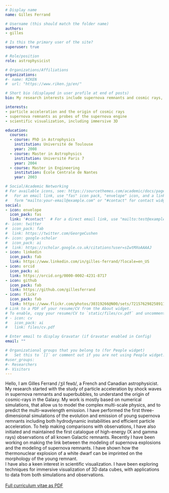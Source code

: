 ```yaml
---
# Display name
name: Gilles Ferrand

# Username (this should match the folder name)
authors:
- gilles

# Is this the primary user of the site?
superuser: true

# Role/position
role: astrophysicist

# Organizations/Affiliations
organizations:
#- name: RIKEN
#  url: "https://www.riken.jp/en/"

# Short bio (displayed in user profile at end of posts)
bio: My research interests include supernova remnants and cosmic rays, I am also working on scientific visualization.

interests:
- particle acceleration and the origin of cosmic rays
- supernova remnants as probes of the supernova engine
- scientific visualization, including immersive 3D

education:
  courses:
  - course: PhD in Astrophysics
    institution: Université de Toulouse
    year: 2008
  - course: Master in Astrophysics
    institution: Université Paris 7
    year: 2004
  - course: Master in Engineering
    institution: École Centrale de Nantes
    year: 2003

# Social/Academic Networking
# For available icons, see: https://sourcethemes.com/academic/docs/page-builder/#icons
#   For an email link, use "fas" icon pack, "envelope" icon, and a link in the
#   form "mailto:your-email@example.com" or "#contact" for contact widget.
social:
- icon: envelope
  icon_pack: fas
  link: '#contact'  # For a direct email link, use "mailto:test@example.org".
#- icon: twitter
#  icon_pack: fab
#  link: https://twitter.com/GeorgeCushen
#- icon: google-scholar
#  icon_pack: ai
#  link: https://scholar.google.co.uk/citations?user=sIwtMXoAAAAJ
- icon: linkedin
  icon_pack: fab
  link: https://www.linkedin.com/in/gilles-ferrand/?locale=en_US
- icon: orcid
  icon_pack: ai
  link: https://orcid.org/0000-0002-4231-8717
- icon: github
  icon_pack: fab
  link: https://github.com/gillesferrand
- icon: flickr
  icon_pack: fab
  link: https://www.flickr.com/photos/30319266@N00/sets/72157629825891188/
# Link to a PDF of your resume/CV from the About widget.
# To enable, copy your resume/CV to `static/files/cv.pdf` and uncomment the lines below.
# - icon: cv
#   icon_pack: ai
#   link: files/cv.pdf

# Enter email to display Gravatar (if Gravatar enabled in Config)
email: ""

# Organizational groups that you belong to (for People widget)
#   Set this to `[]` or comment out if you are not using People widget.
#user_groups:
#- Researchers
#- Visitors
---
```


Hello, I am Gilles Ferrand /ʒil feʁɑ̃/, a French and Canadian astrophysicist.<br>
My research started with the study of particle acceleration by shock waves in supernova remnants and superbubbles, to understand the origin of cosmic-rays in the Galaxy. My work is mostly based on numerical simulations, that allow us to model the complex multi-scale physics, and to predict the multi-wavelength emission. I have performed the first three-dimensional simulations of the evolution and emission of young supernova remnants including both hydrodynamic instabilities and efficient particle acceleration. To help making comparisons with observations, I have also initiated and maintained the first catalogue of high-energy (X and gamma rays) observations of all known Galactic remnants. Recently I have been working on making the link between the modeling of supernova explosions and the modeling of supernova remnants. I have shown how the thermonuclear explosion of a white dwarf can be imprinted on the morphology of the young remnant.<br>
I have also a keen interest in scientific visualization. I have been exploring techniques for immersive visualization of 3D data cubes, with applications to data from both simulations and observations.<br>
<br>
[Full curriculum vitae as PDF](https://www.dropbox.com/scl/fi/39wqrjv5z2thl8zxkozvc/FERRAND_2024-06_CV.pdf?rlkey=e6fp4m0i41chd2a64lhpea1ar&dl=0)
